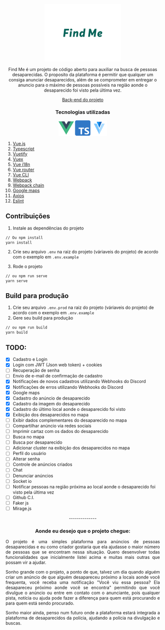 <p align="center">
  <img alt="Find Me Logo" width="250" src="./src/assets/logo.svg">
</p>

<p align="center">
Find Me é um projeto de código aberto para auxiliar na busca de pessoas desaparecidas. O proposito da plataforma é permitir que qualquer um consiga anunciar desaparecidos, além de se comprometer em entregar o anuncio para o máximo de pessoas possíveis na região aonde o desaparecido foi visto pela última vez.
</p>

<p align="center">
  <a href="https://github.com/GuilhermeAB/findme-node" target="_blank">Back-end do projeto</a>
</p>

<h3 align="center">Tecnologias utilizadas</h3>

<p align="center">
  <img alt="Vue.js" width="50" src="./src/assets/vuejs-logo.png">
  <img alt="Typescript" width="50" src="./src/assets/typescript-logo.png">
  <img alt="Vue.js" width="50" src="./src/assets/vuetify-logo.png">
</p>

1. [Vue.js](https://github.com/vuejs/vue)
1. [Typescript](https://github.com/Microsoft/TypeScript)
1. [Vuetify](https://github.com/vuetifyjs/vuetify)
1. [Vuex](https://github.com/vuejs/vuex)
1. [Vue i18n](https://github.com/kazupon/vue-i18n)
1. [Vue router](https://github.com/vuejs/vue-router)
1. [Vue CLI](https://cli.vuejs.org/)
1. [Webpack](https://github.com/webpack/webpack)
1. [Webpack chain](https://github.com/neutrinojs/webpack-chain)
1. [Google maps](https://developers.google.com/maps/documentation/javascript/overview)
1. [Axios](https://github.com/axios/axios)
1. [Eslint](https://github.com/eslint/eslint)


## Contribuições

1. Instale as dependências do projeto
```
// Ou npm install
yarn install
```

2. Crie seu arquivo `.env` na raiz do projeto (váriaveis do projeto) de acordo com o exemplo em `.env.example`

3. Rode o projeto
```
// ou npm run serve
yarn serve
```

## Build para produção

1. Crie seu arquivo `.env.prod` na raiz do projeto (váriaveis do projeto) de acordo com o exemplo em `.env.example`
2. Gere seu build para produção
```
// ou npm run build
yarn build
```

## TODO:
- [x] Cadastro e Login
- [x] Login com JWT (Json web token) + cookies
- [ ] Recuperação de senha
- [ ] Envio de e-mail de confirmação de cadastro
- [x] Notificações de novos cadastros utilizando Webhooks do Discord
- [x] Notificações de erros utilizando Webhooks do Discord
- [x] Google maps
- [x] Cadastro do anúncio de desaparecido
- [x] Cadastro da imagem do desaparecido
- [x] Cadastro do último local aonde o desaparecido foi visto
- [x] Exibição dos desaparecidos no mapa
- [ ] Exibir dados complementares do desaparecido no mapa
- [ ] Compartilhar anúncio via redes sociais
- [ ] Imprimir cartaz com os dados do desaparecido
- [ ] Busca no mapa
- [ ] Busca por desaparecido
- [ ] Adicionar cluster na exibição dos desaparecidos no mapa
- [ ] Perfil do usuário
- [ ] Alterar senha
- [ ] Controle de anúncios criados
- [ ] Chat
- [ ] Denunciar anúncios
- [ ] Socket io
- [ ] Notificar pessoas na região próxima ao local aonde o desaparecido foi visto pela última vez
- [ ] Github C.I.
- [ ] Faker js
- [ ] Mirage.js

<p align="center">--------------</p>

<h3 align="center">Aonde eu desejo que o projeto chegue:</h3>
<p align="justify">
  O projeto é uma simples plataforma para anúncios de pessoas desaparecidas e eu como criador gostaria que ela ajudasse o maior número de pessoas que se encontram nessa situação. Quero desenvolver todas funcionalidades que inicialmente listei acima e muitas mais outras que possam vir a ajudar.  
</p>

<p align="justify">
Sonho grande com o projeto, a ponto de que, talvez um dia quando alguém criar um anúncio de que alguém desapareceu próximo a locais aonde você frequenta, você receba uma notificação "Você viu essa pessoa? Ela desapareceu próximo aonde você se encontra" permitindo que você divulgue o anúncio ou entre em contato com o anunciante, pois qualquer pista, notícia ou ajuda pode fazer a diferença para quem está procurando e para quem está sendo procurado.  
</p>

<p align="justify">
Sonho maior ainda, penso num futuro onde a plataforma estará integrada a plataforma de desaparecidos da polícia, ajudando a polícia na divulgação e buscas. 
</p>
